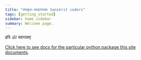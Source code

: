 ```yaml
---
title: "संस्कृत-साङ्गणकाः Sanskrit coders"
tags: [getting_started]
sidebar: home_sidebar
summary: Welcome page.
---
```


हरिः ॐ! स्वागतम्!

[Click here to see docs for the particular python package this site documents](sphinx_build/html/index.html).

